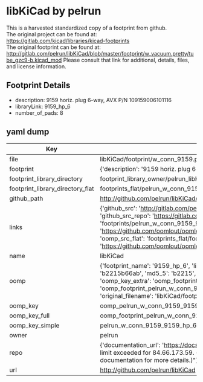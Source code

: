 # libKiCad by pelrun  
This is a harvested standardized copy of a footprint from github.  
The original project can be found at:  
https://gitlab.com/kicad/libraries/kicad-footprints  
The original footprint can be found at:
http://gitlab.com/pelrun/libKiCad/blob/master/footprint/w_vacuum.pretty/tube_gzc9-b.kicad_mod
Please consult that link for additional, details, files, and license information.  
## Footprint Details
* description: 9159 horiz. plug 6-way, AVX P/N 109159006101116  
* libraryLink: 9159_hp_6  
* number_of_pads: 8  
## yaml dump  
| Key | Value |  
| --- | --- |  
| file | libKiCad/footprint/w_conn_9159.pretty/9159_hp_6.kicad_mod |  
| footprint | {'description': '9159 horiz. plug 6-way, AVX P/N 109159006101116', 'libraryLink': '9159_hp_6', 'number_of_pads': 8} |  
| footprint_library_directory | footprint_library_owner/pelrun_libKiCad |  
| footprint_library_directory_flat | footprints_flat/pelrun_w_conn_9159_9159_hp_6/working |  
| github_path | http://github.com/pelrun/libKiCad/blob/master/footprint/w_conn_9159.pretty/9159_hp_6.kicad_mod |  
| links | {'github_src': 'http://gitlab.com/pelrun/libKiCad/blob/master/footprint/w_vacuum.pretty/tube_gzc9-b.kicad_mod', 'github_src_repo': 'https://gitlab.com/kicad/libraries/kicad-footprints', 'oomp_bot': 'footprints/pelrun_w_conn_9159_9159_hp_6/working', 'oomp_bot_github': 'https://github.com/oomlout/oomlout_oomp_footprint_bot/tree/main/footprints/pelrun_w_conn_9159_9159_hp_6/working', 'oomp_src_flat': 'footprints_flat/footprints_flat/pelrun_w_conn_9159_9159_hp_6/working', 'oomp_src_flat_github': 'https://github.com/oomlout/oomlout_oomp_footprint_src/tree/main/footprints_flat/pelrun_w_conn_9159_9159_hp_6/working'} |  
| name | libKiCad |  
| oomp | {'footprint_name': '9159_hp_6', 'library_name': 'w_conn_9159', 'md5': 'b2215b66ab44e71754b649dffb2a35c5', 'md5_10': 'b2215b66ab', 'md5_5': 'b2215', 'md5_6': 'b2215b', 'oomp_key': 'oomp_pelrun_w_conn_9159_9159_hp_6', 'oomp_key_extra': 'oomp_footprint_pelrun_w_conn_9159_9159_hp_6', 'oomp_key_full': 'oomp_footprint_pelrun_w_conn_9159_9159_hp_6_b2215b', 'oomp_key_simple': 'pelrun_w_conn_9159_9159_hp_6', 'original_filename': 'libKiCad/footprint/w_conn_9159.pretty/9159_hp_6.kicad_mod', 'owner_name': 'pelrun'} |  
| oomp_key | oomp_pelrun_w_conn_9159_9159_hp_6 |  
| oomp_key_full | oomp_footprint_pelrun_w_conn_9159_9159_hp_6 |  
| oomp_key_simple | pelrun_w_conn_9159_9159_hp_6 |  
| owner | pelrun |  
| repo | {'documentation_url': 'https://docs.github.com/rest/overview/resources-in-the-rest-api#rate-limiting', 'message': "API rate limit exceeded for 84.66.173.59. (But here's the good news: Authenticated requests get a higher rate limit. Check out the documentation for more details.)"} |  
| url | http://github.com/pelrun/libKiCad |  


